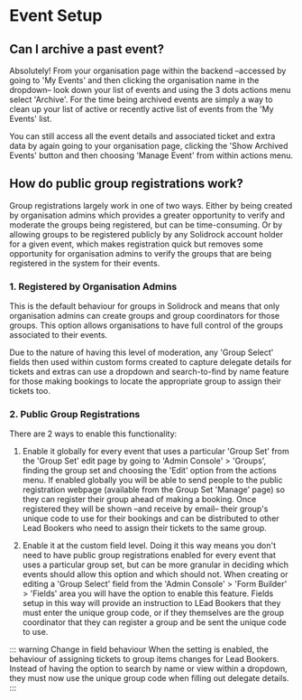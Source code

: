 # Event Setup

## Can I archive a past event?

Absolutely! From your organisation page within the backend –accessed by going to 'My Events' and then clicking the organisation name in the dropdown– look down your list of events and using the 3 dots actions menu select 'Archive'. For the time being archived events are simply a way to clean up your list of active or recently active list of events from the 'My Events' list.

You can still access all the event details and associated ticket and extra data by again going to your organisation page, clicking the 'Show Archived Events' button and then choosing 'Manage Event' from within actions menu.

## How do public group registrations work?

Group registrations largely work in one of two ways. Either by being created by organisation admins which provides a greater opportunity to verify and moderate the groups being registered, but can be time-consuming. Or by allowing groups to be registered publicly by any Solidrock account holder for a given event, which makes registration quick but removes some opportunity for organisation admins to verify the groups that are being registered in the system for their events.

### 1. Registered by Organisation Admins

This is the default behaviour for groups in Solidrock and means that only organisation admins can create groups and group coordinators for those groups. This option allows organisations to have full control of the groups associated to their events.

Due to the nature of having this level of moderation, any 'Group Select' fields then used within custom forms created to capture delegate details for tickets and extras can use a dropdown and search-to-find by name feature for those making bookings to locate the appropriate group to assign their tickets too.

### 2. Public Group Registrations

There are 2 ways to enable this functionality:

1. Enable it globally for every event that uses a particular 'Group Set' from the 'Group Set' edit page by going to 'Admin Console' > 'Groups', finding the group set and choosing the 'Edit' option from the actions menu. If enabled globally you will be able to send people to the public registration webpage (available from the Group Set 'Manage' page) so they can register their group ahead of making a booking. Once registered they will be shown –and receive by email– their group's unique code to use for their bookings and can be distributed to other Lead Bookers who need to assign their tickets to the same group.

2. Enable it at the custom field level. Doing it this way means you don't need to have public group registrations enabled for every event that uses a particular group set, but can be more granular in deciding which events should allow this option and which should not. When creating or editing a 'Group Select' field from the 'Admin Console' > 'Form Builder' > 'Fields' area you will have the option to enable this feature. Fields setup in this way will provide an instruction to LEad Bookers that they must enter the unique group code, or if they themselves are the group coordinator that they can register a group and be sent the unique code to use.

::: warning Change in field behaviour
When the setting is enabled, the behaviour of assigning tickets to group items changes for Lead Bookers. Instead of having the option to search by name or view within a dropdown, they must now use the unique group code when filling out delegate details.
:::
